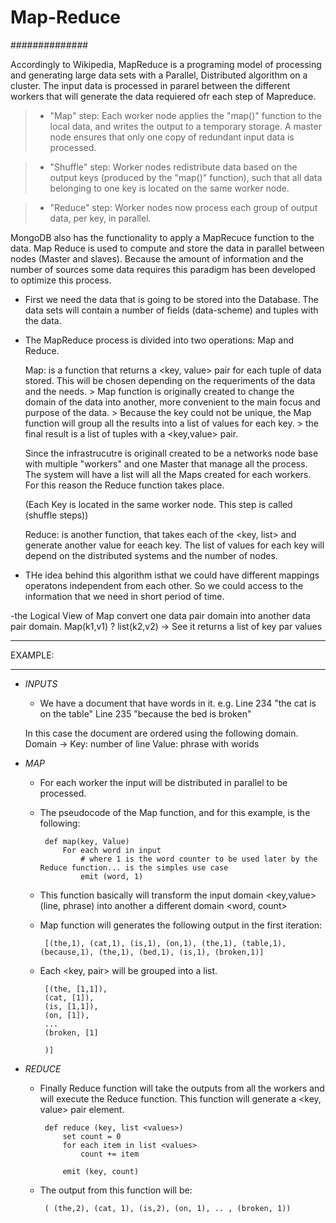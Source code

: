 # Map-Reduce
##############

Accordingly to Wikipedia, MapReduce is a programing model of processing and generating large data sets with a Parallel, Distributed algorithm on a 
cluster. The input data is processed in pararel between the different workers that will generate the data requiered ofr each step of Mapreduce.

>- "Map" step: Each worker node applies the "map()" function to the local data, and writes the output to a temporary storage. A master node ensures that only one copy of redundant input data is processed.
  
>- "Shuffle" step: Worker nodes redistribute data based on the output keys (produced by the "map()" function), such that all data belonging to one key is located on the same worker node.

>- "Reduce" step: Worker nodes now process each group of output data, per key, in parallel.


MongoDB also has the functionality to apply a MapRecuce function to the data. Map Reduce is used to compute and store the data in parallel between nodes (Master and slaves). 
Because the amount of information and the number of sources some data requires this paradigm has been developed to optimize this process. 

- First we need the data that is going to be stored into the Database. The data sets will contain a number of fields (data-scheme) and tuples with the data.

- The MapReduce process is divided into two operations: Map and Reduce.
	
	Map: is a function that returns a <key, value> pair for each tuple of data stored. This will be chosen depending on the requeriments of the data and the needs.
		> Map function is originally created to change the domain of the data into another, more convenient to the main focus and purpose of the data.
		> Because the key could not be unique, the Map function will group all the results into a list of values for each key.
		> the final result is a list of tuples with a <key,value> pair.

	Since the infrastrucutre is originall created to be a networks node base with multiple "workers" and one Master that manage all the process. The system will have
	a list will all the Maps created for each workers. For this reason the Reduce function takes place.

	(Each Key is located in the same worker node. This step is called (shuffle steps))

	Reduce: is another function, that takes each of the <key, list<values>> and generate another value for eeach key. The list of values for each key will depend on the 
	distributed systems and the number of nodes. 

- THe idea behind this algorithm isthat  we could have different mappings operatons independent from each other. So we could access to the information that we need in
short period of time.


-the Logical View of Map convert one data pair domain into another data pair domain.  Map(k1,v1) ? list(k2,v2)  -> See it returns a list of key par values

************
EXAMPLE: 
**************
	
 - *INPUTS*

 	- We have a document that have words in it. e.g.
			Line 234 "the cat is on the table"
			Line 235 "because the bed is broken"

	In this case the document are ordered using the following domain.
			Domain -> Key: number of line
				  Value: phrase with worids

 - *MAP*

	 - For each worker the input will be distributed in parallel to be processed.

	 - The pseudocode of the Map function, and for this example, is the following:

			def map(key, Value)
				For each word in input
					# where 1 is the word counter to be used later by the Reduce function... is the simples use case
					emit (word, 1)						

	 - This function basically will transform the input domain <key,value> (line, phrase) into another a different domain <word, count>

	 - Map function will generates the following output in the first iteration:

			[(the,1), (cat,1), (is,1), (on,1), (the,1), (table,1), (because,1), (the,1), (bed,1), (is,1), (broken,1)]

	 - Each <key, pair> will be grouped into a list.
	 
			[(the, [1,1]),
			(cat, [1]),
			(is, [1,1]),
			(on, [1]),
			...
			(broken, [1]
			
			)]
		
 - *REDUCE*

	 - Finally Reduce function will take the outputs from all the workers and will execute the Reduce function. This function will generate a <key, value> pair element.

			def reduce (key, list <values>)
				set count = 0
				for each item in list <values>
					count += item

				emit (key, count)

	 - The output from this function will be:
	 
			( (the,2), (cat, 1), (is,2), (on, 1), .. , (broken, 1))
		


	
